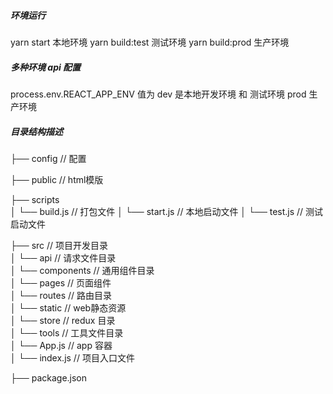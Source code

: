 #####    环境运行
yarn start   本地环境 
yarn build:test 测试环境 
yarn build:prod 生产环境

#####  多种环境 api 配置
process.env.REACT_APP_ENV    值为 dev 是本地开发环境  和 测试环境   prod 生产环境

##### 目录结构描述
├── config                      // 配置 

├── public                      // html模版

├── scripts  
│    └── build.js               // 打包文件
│    └── start.js               // 本地启动文件
│    └── test.js                // 测试启动文件

├── src                         // 项目开发目录  
│    └── api                    // 请求文件目录  
│    └── components             // 通用组件目录  
│    └── pages                  // 页面组件  
│    └── routes                 // 路由目录   
│    └── static                 // web静态资源           
│    └── store                  // redux 目录  
│    └── tools                  // 工具文件目录  
│    └── App.js                 // app 容器  
│    └── index.js               // 项目入口文件  

├── package.json  


